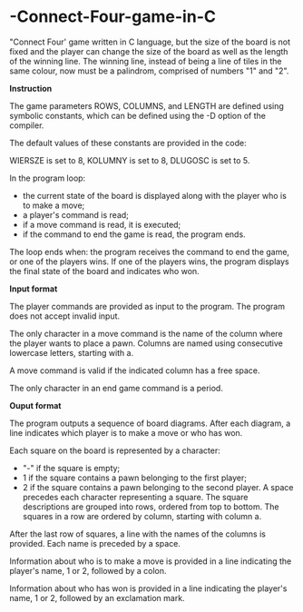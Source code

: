 # -Connect-Four-game-in-C
"Connect Four' game written in C language, but the size of the board is not fixed and the player can change the size of the board as well as the length of the winning line. The winning line, instead of being a line of tiles in the same colour, now must be a palindrom, comprised of numbers "1" and "2".

**Instruction**

The game parameters ROWS, COLUMNS, and LENGTH are defined using symbolic constants, which can be defined using the -D option of the compiler.

The default values of these constants are provided in the code:

WIERSZE is set to 8,
KOLUMNY is set to 8,
DLUGOSC is set to 5.

In the program loop:
- the current state of the board is displayed along with the player who is to make a move;
- a player's command is read;
- if a move command is read, it is executed;
- if the command to end the game is read, the program ends.

The loop ends when:
the program receives the command to end the game, or
one of the players wins.
If one of the players wins, the program displays the final state of the board and indicates who won.

**Input format**

The player commands are provided as input to the program. The program does not accept invalid input.

The only character in a move command is the name of the column where the player wants to place a pawn. Columns are named using consecutive lowercase letters, starting with a.

A move command is valid if the indicated column has a free space.

The only character in an end game command is a period.

**Ouput format**

The program outputs a sequence of board diagrams. After each diagram, a line indicates which player is to make a move or who has won.

Each square on the board is represented by a character:
- "-" if the square is empty;
- 1 if the square contains a pawn belonging to the first player;
- 2 if the square contains a pawn belonging to the second player.
A space precedes each character representing a square.
The square descriptions are grouped into rows, ordered from top to bottom. The squares in a row are ordered by column, starting with column a.

After the last row of squares, a line with the names of the columns is provided. Each name is preceded by a space.

Information about who is to make a move is provided in a line indicating the player's name, 1 or 2, followed by a colon.

Information about who has won is provided in a line indicating the player's name, 1 or 2, followed by an exclamation mark.
